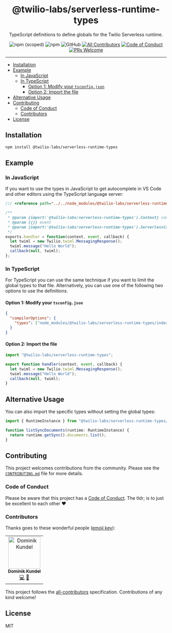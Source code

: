 <h1 align="center">@twilio-labs/serverless-runtime-types</h1>
<p align="center">TypeScript definitions to define globals for the Twilio Serverless runtime.</p>
<p align="center">
<img alt="npm (scoped)" src="https://img.shields.io/npm/v/@twilio-labs/serverless-runtime-types.svg?style=flat-square"> <img alt="npm" src="https://img.shields.io/npm/dt/@twilio-labs/serverless-runtime-types.svg?style=flat-square"> <img alt="GitHub" src="https://img.shields.io/github/license/twilio-labs/serverless-runtime-types.svg?style=flat-square"> <a href="#contributors"><img alt="All Contributors" src="https://img.shields.io/badge/all_contributors-1-orange.svg?style=flat-square" /></a> <a href="https://github.com/twilio-labs/.github/blob/main/CODE_OF_CONDUCT.md"><img alt="Code of Conduct" src="https://img.shields.io/badge/%F0%9F%92%96-Code%20of%20Conduct-blueviolet.svg?style=flat-square"></a> <a href="http://makeapullrequest.com"><img src="https://img.shields.io/badge/PRs-welcome-brightgreen.svg?style=flat-square" alt="PRs Welcome" /></a> </<a>
<hr>

- [Installation](#Installation)
- [Example](#Example)
  - [In JavaScript](#In-JavaScript)
  - [In TypeScript](#In-TypeScript)
    - [Option 1: Modify your `tsconfig.json`](#Option-1-Modify-your-tsconfigjson)
    - [Option 2: Import the file](#Option-2-Import-the-file)
- [Alternative Usage](#Alternative-Usage)
- [Contributing](#Contributing)
  - [Code of Conduct](#Code-of-Conduct)
  - [Contributors](#Contributors)
- [License](#License)

## Installation

```bash
npm install @twilio-labs/serverless-runtime-types
```

## Example

### In JavaScript

If you want to use the types in JavaScript to get autocomplete in VS Code and
other editors using the TypeScript language server:

```js
/// <reference path="../../node_modules/@twilio-labs/serverless-runtime-types/index.d.ts"/>

/**
 * @param {import('@twilio-labs/serverless-runtime-types').Context} context
 * @param {{}} event
 * @param {import('@twilio-labs/serverless-runtime-types').ServerlessCallback} callback
 */
exports.handler = function(context, event, callback) {
  let twiml = new Twilio.twiml.MessagingResponse();
  twiml.message("Hello World");
  callback(null, twiml);
};
```

### In TypeScript

For TypeScript you can use the same technique if you want to limit the global
types to that file. Alternatively, you can use one of the following two options
to use the definitions.

#### Option 1: Modify your `tsconfig.json`

```json
{
  "compilerOptions": {
    "types": ["node_modules/@twilio-labs/serverless-runtime-types/index.d.ts"]
  }
}
```

#### Option 2: Import the file

```ts
import "@twilio-labs/serverless-runtime-types";

export function handler(context, event, callback) {
  let twiml = new Twilio.twiml.MessagingResponse();
  twiml.message("Hello World");
  callback(null, twiml);
}
```

## Alternative Usage

You can also import the specific types without setting the global types:

```ts
import { RuntimeInstance } from "@twilio-labs/serverless-runtime-types/types";

function listSyncDocuments(runtime: RuntimeInstance) {
  return runtime.getSync().documents.list();
}
```

## Contributing

This project welcomes contributions from the community. Please see the [`CONTRIBUTING.md`](https://github.com/twilio-labs/serverless-toolkit/blob/main/docs/CONTRIBUTING.md) file for more details.

### Code of Conduct

Please be aware that this project has a [Code of Conduct](https://github.com/twilio-labs/.github/blob/main/CODE_OF_CONDUCT.md). The tldr; is to just be excellent to each other ❤️

### Contributors

Thanks goes to these wonderful people ([emoji key](https://allcontributors.org/docs/en/emoji-key)):

<!-- ALL-CONTRIBUTORS-LIST:START - Do not remove or modify this section -->
<!-- prettier-ignore -->
<table>
  <tr>
    <td align="center"><a href="https://dkundel.com"><img src="https://avatars3.githubusercontent.com/u/1505101?v=4" width="100px;" alt="Dominik Kundel"/><br /><sub><b>Dominik Kundel</b></sub></a><br /><a href="https://github.com/twilio-labs/plugin-serverless/commits?author=dkundel" title="Code">💻</a> <a href="https://github.com/twilio-labs/plugin-serverless/commits?author=dkundel" title="Documentation">📖</a></td>
  </tr>
</table>

<!-- ALL-CONTRIBUTORS-LIST:END -->

This project follows the [all-contributors](https://github.com/all-contributors/all-contributors) specification. Contributions of any kind welcome!

## License

MIT
